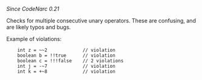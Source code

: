 *Since CodeNarc 0.21*

Checks for multiple consecutive unary operators. These are confusing,
and are likely typos and bugs.

Example of violations:

        int z = ~~2             // violation
        boolean b = !!true      // violation
        boolean c = !!!false    // 2 violations
        int j = -~7             // violation
        int k = +~8             // violation
